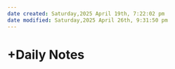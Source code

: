 ```yaml
---
date created: Saturday,2025 April 19th, 7:22:02 pm
date modified: Saturday,2025 April 26th, 9:31:50 pm
---
```


# +Daily Notes
